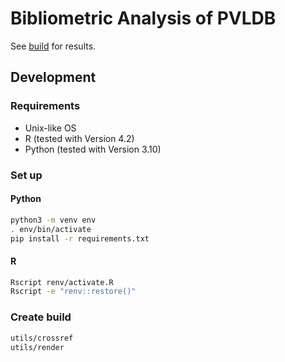 # Bibliometric Analysis of PVLDB

See [build](https://herreio.github.io/pvldb/) for results.

## Development

### Requirements

- Unix-like OS
- R (tested with Version 4.2)
- Python (tested with Version 3.10)

### Set up

#### Python

```sh
python3 -m venv env
. env/bin/activate
pip install -r requirements.txt
```

#### R

```sh
Rscript renv/activate.R
Rscript -e "renv::restore()"
```

### Create build

```sh
utils/crossref
utils/render
```
